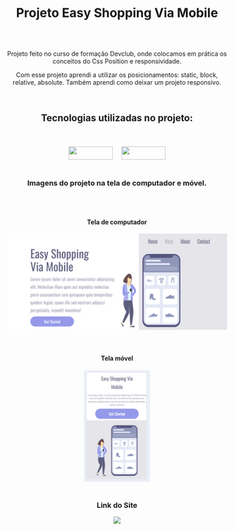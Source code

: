<h1 align="center">Projeto Easy Shopping Via Mobile</h1>
<br>
<br>

<p align="center">Projeto feito no curso de formação Devclub, onde colocamos em prática os conceitos do Css Position e responsividade.</p>
<p align="center">Com esse projeto aprendi a utilizar os posicionamentos: static, block, relative, absolute. Também aprendi como deixar um projeto responsivo.</p>
<br>

###

<h2 align="center">Tecnologias utilizadas no projeto:</h2>
<br>
<br>
<div align="center">
  <img src="https://img.shields.io/badge/HTML5-E34F26?style=for-the-badge&logo=html5&logoColor=white" height="30px" width="100px" />
  <img width="12px">
  <img src="https://img.shields.io/badge/CSS3-1572B6?style=for-the-badge&logo=css3&logoColor=white" height="30px" width="100px" />
</div>
<br>

###

<h3 align="center">Imagens do projeto na tela de computador e móvel.</h3>
<br>
<br>
<div align="center">
  <h4 align="center">Tela de computador</h4>
  <img src="https://github.com/jeffersonxbenetti/Project-One-Module-Css-Pt2-Devclub/blob/main/src/img/screenshot-on-computer.png?raw=true" width="500px">
</div>
<br>
<br>
<div align="center">
  <h4 align="center">Tela móvel</h4>
  <img src="https://github.com/jeffersonxbenetti/Project-One-Module-Css-Pt2-Devclub/blob/main/src/img/screenshot-on-cell-phone.png?raw=true" width="150px">
</div>
<br>

###

<h3 align="center">Link do Site</h3>
<div align="center">
  <a href="https://jeffersonxbenetti.github.io/Project-One-Module-Css-Pt2-Devclub/">
    <img src="https://img.shields.io/website-up-down-green-red/http/monip.org.svg" />
  </a>
</div>
